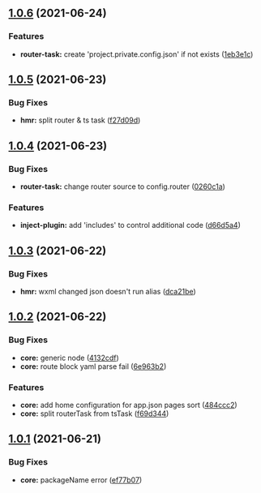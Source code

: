 ## [1.0.6](https://github.com/JserWang/einfalt/compare/v1.0.5...v1.0.6) (2021-06-24)


### Features

* **router-task:** create 'project.private.config.json' if not exists ([1eb3e1c](https://github.com/JserWang/einfalt/commit/1eb3e1caa71e63932252f095ff89bc415d819721))



## [1.0.5](https://github.com/JserWang/einfalt/compare/v1.0.4...v1.0.5) (2021-06-23)


### Bug Fixes

* **hmr:** split router & ts task ([f27d09d](https://github.com/JserWang/einfalt/commit/f27d09d3eec2ba361eb476909c4c11e2ba4ebbee))



## [1.0.4](https://github.com/JserWang/einfalt/compare/v1.0.3...v1.0.4) (2021-06-23)


### Bug Fixes

* **router-task:** change router source to config.router ([0260c1a](https://github.com/JserWang/einfalt/commit/0260c1a02cec27bd860f57f8d6331a76009b6b43))


### Features

* **inject-plugin:** add 'includes' to control additional code ([d66d5a4](https://github.com/JserWang/einfalt/commit/d66d5a42bb1d74c9b9e54172f8e9089c015bd0fc))



## [1.0.3](https://github.com/JserWang/einfalt/compare/v1.0.2...v1.0.3) (2021-06-22)


### Bug Fixes

* **hmr:** wxml changed json doesn't run alias ([dca21be](https://github.com/JserWang/einfalt/commit/dca21be98b6598caba50eaf3c3a14ca7b6e6919f))



## [1.0.2](https://github.com/JserWang/einfalt/compare/v1.0.1...v1.0.2) (2021-06-22)


### Bug Fixes

* **core:** generic node ([4132cdf](https://github.com/JserWang/einfalt/commit/4132cdf0410ed4f47b5709c70e3fc95aaf57b157))
* **core:** route block yaml parse fail ([6e963b2](https://github.com/JserWang/einfalt/commit/6e963b246b6f8f605bf8b3e614d3720176f2dd41))


### Features

* **core:** add home configuration for app.json pages sort ([484ccc2](https://github.com/JserWang/einfalt/commit/484ccc2ae92f674d6437e2cfe51168cb56bf2e7f))
* **core:** split routerTask from tsTask ([f69d344](https://github.com/JserWang/einfalt/commit/f69d34420092f34e07e377e96953e0efaddf7983))



## [1.0.1](https://github.com/JserWang/einfalt/compare/v1.0.0...v1.0.1) (2021-06-21)


### Bug Fixes

* **core:** packageName error ([ef77b07](https://github.com/JserWang/einfalt/commit/ef77b0707c1b66499ffe76eb20b43078b18405e2))



